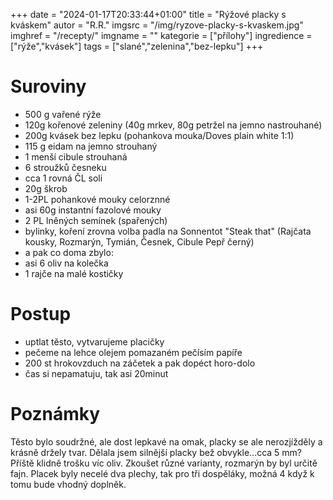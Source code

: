 
+++
date = "2024-01-17T20:33:44+01:00"
title = "Rýžové placky s kváskem"
autor = "R.R."
imgsrc = "/img/ryzove-placky-s-kvaskem.jpg"
imghref = "/recepty/"
imgname = ""
kategorie = ["přílohy"]
ingredience = ["rýže","kvásek"]
tags = ["slané","zelenina","bez-lepku"]
+++

# Suroviny
- 500 g vařené rýže
- 120g kořenové zeleniny (40g mrkev, 80g petržel na jemno nastrouhané)
- 200g kvásek bez lepku (pohankova mouka/Doves plain white 1:1)
- 115 g eidam na jemno strouhaný
- 1 menší cibule strouhaná
- 6 stroužků česneku
- cca 1 rovná ČL soli
- 20g škrob
- 1-2PL pohankové mouky celorznné
- asi 60g instantní fazolové mouky
- 2 PL lněných semínek (spařených)
- bylinky, koření zrovna volba padla na Sonnentot "Steak that" (Rajčata kousky, Rozmarýn, Tymián, Česnek, Cibule Pepř černý)
- a pak co doma zbylo:
- asi 6 oliv na kolečka
- 1 rajče na malé kostičky

# Postup
- uptlat těsto, vytvarujeme placičky
- pečeme na lehce olejem pomazaném pečísím papíře
- 200 st hrokovzduch na záčetek a pak dopéct horo-dolo
- čas si nepamatuju, tak asi 20minut

# Poznámky
Těsto bylo soudržné, ale dost lepkavé na omak, placky se ale nerozjížděly a krásně držely tvar.
Dělala jsem silnější placky bež obvykle...cca 5 mm?
Příště klidně trošku víc oliv.
Zkoušet různé varianty, rozmarýn by byl určitě fajn.
Placek byly necelé dva plechy, tak pro tři dospěláky, možná 4 když k tomu bude vhodný doplněk.